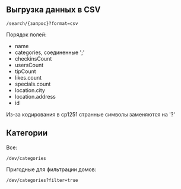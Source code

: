 ## Выгрузка данных в CSV

    /search/{запрос}?format=csv

Порядок полей:

* name
* categories, соединенные ';'
* checkinsCount
* usersCount
* tipCount
* likes.count
* specials.count
* location.city
* location.address
* id

Из-за кодирования в cp1251 cтранные символы заменяются на '?'


## Категории

Все:

    /dev/categories
    
Пригодные для фильтрации домов:

    /dev/categories?filter=true
